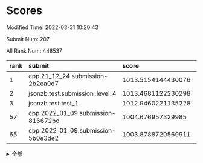 # Scores

Modified Time: 2022-03-31 10:20:43

Submit Num: 207

All Rank Num: 448537

| rank |               submit               |       score        |       sigma        | pk_num |
| :--- | :--------------------------------- | :----------------- | :----------------- | :----- |
| 1    | cpp.21_12_24.submission-2b2ea0d7   | 1013.5154144430076 | 0.7937589859643089 | 8668   |
| 2    | jsonzb.test.submission_level_4     | 1013.4681122230298 | 0.8293854349036583 | 8668   |
| 3    | jsonzb.test.test_1                 | 1012.9460221135228 | 0.8025096856583956 | 8668   |
| 57   | cpp.2022_01_09.submission-816672bd | 1004.676957329985  | 0.71355595401155   | 8666   |
| 65   | cpp.2022_01_09.submission-5b0e3de2 | 1003.8788720569911 | 0.7204763955439244 | 8668   |


<details>
<summary>全部</summary>

| rank |                 submit                 |       score        |       sigma        | pk_num |
| :--- | :------------------------------------- | :----------------- | :----------------- | :----- |
| 1    | cpp.21_12_24.submission-2b2ea0d7       | 1013.5154144430076 | 0.7937589859643089 | 8668   |
| 2    | jsonzb.test.submission_level_4         | 1013.4681122230298 | 0.8293854349036583 | 8668   |
| 3    | jsonzb.test.test_1                     | 1012.9460221135228 | 0.8025096856583956 | 8668   |
| 4    | gobigger.level_3.submission_level_3_21 | 1012.0664073564125 | 0.7848330820796714 | 8663   |
| 5    | gobigger.level_3.submission_level_3_12 | 1011.5534211716864 | 0.7643153395153992 | 8666   |
| 6    | gobigger.level_3.submission_level_3_30 | 1011.4250147698459 | 0.7460475835059651 | 8662   |
| 7    | gobigger.level_3.submission_level_3_39 | 1011.092544048395  | 0.7700868898420471 | 8670   |
| 8    | gobigger.level_3.submission_level_3_0  | 1010.9919522056449 | 0.7528076255053413 | 8669   |
| 9    | gobigger.level_3.submission_level_3_40 | 1010.9163620856261 | 0.7541364487999538 | 8674   |
| 10   | gobigger.level_3.submission_level_3_4  | 1010.8565825912526 | 0.758106666452689  | 8665   |
| 11   | gobigger.level_3.submission_level_3_29 | 1010.8373169579179 | 0.7668950461202458 | 8670   |
| 12   | gobigger.level_3.submission_level_3_26 | 1010.8229898812929 | 0.7740680132186025 | 8671   |
| 13   | gobigger.level_3.submission_level_3_31 | 1010.6990470163782 | 0.7658752577218685 | 8666   |
| 14   | gobigger.level_3.submission_level_3_49 | 1010.5741410328776 | 0.7737076480574518 | 8667   |
| 15   | gobigger.level_3.submission_level_3_9  | 1010.5277849525886 | 0.7801350736266657 | 8668   |
| 16   | gobigger.level_3.submission_level_3_43 | 1010.4999601650447 | 0.7715322194012796 | 8668   |
| 17   | gobigger.level_3.submission_level_3_37 | 1010.3938739399827 | 0.7586375856114944 | 8665   |
| 18   | gobigger.level_3.submission_level_3_15 | 1010.3055076187296 | 0.7697046402026736 | 8668   |
| 19   | gobigger.level_3.submission_level_3_36 | 1010.2546156393396 | 0.7674626583487965 | 8667   |
| 20   | gobigger.level_3.submission_level_3_17 | 1010.1957600956108 | 0.7556120782456999 | 8664   |
| 21   | gobigger.level_3.submission_level_3_47 | 1010.1409558995754 | 0.7683570607575404 | 8673   |
| 22   | gobigger.level_3.submission_level_3_22 | 1010.115560418365  | 0.7633722417880043 | 8671   |
| 23   | gobigger.level_3.submission_level_3_32 | 1010.0797101949314 | 0.7672734845492323 | 8673   |
| 24   | gobigger.level_3.submission_level_3_33 | 1010.064499976749  | 0.7547240328270335 | 8664   |
| 25   | gobigger.level_3.submission_level_3_46 | 1010.0470065625997 | 0.762040922149528  | 8669   |
| 26   | gobigger.level_3.submission_level_3_3  | 1010.0376719941423 | 0.7554314248887066 | 8673   |
| 27   | gobigger.level_3.submission_level_3_19 | 1009.8517549281771 | 0.762989115120809  | 8668   |
| 28   | gobigger.level_3.submission_level_3_41 | 1009.8461153112055 | 0.7496486935379141 | 8663   |
| 29   | gobigger.level_3.submission_level_3_2  | 1009.7600760361933 | 0.7409233183904893 | 8661   |
| 30   | gobigger.level_3.submission_level_3_5  | 1009.7559500094806 | 0.7604433354137864 | 8666   |
| 31   | gobigger.level_3.submission_level_3_20 | 1009.7158309809053 | 0.7420035565388047 | 8671   |
| 32   | gobigger.level_3.submission_level_3_38 | 1009.7100355074709 | 0.7668718945701222 | 8666   |
| 33   | gobigger.level_3.submission_level_3_24 | 1009.6925672037371 | 0.7355832158156369 | 8664   |
| 34   | gobigger.level_3.submission_level_3_11 | 1009.6752554984661 | 0.7683670144689836 | 8666   |
| 35   | gobigger.level_3.submission_level_3_23 | 1009.6192997356364 | 0.7434375984189304 | 8670   |
| 36   | gobigger.level_3.submission_level_3_18 | 1009.533425850649  | 0.742847971402536  | 8670   |
| 37   | gobigger.level_3.submission_level_3_16 | 1009.5121999657388 | 0.7450336086971591 | 8664   |
| 38   | gobigger.level_3.submission_level_3_48 | 1009.4729006310815 | 0.7571025067104273 | 8667   |
| 39   | gobigger.level_3.submission_level_3_1  | 1009.442336755999  | 0.7581675400203011 | 8664   |
| 40   | gobigger.level_3.submission_level_3_25 | 1009.4107417285824 | 0.7513453327614054 | 8667   |
| 41   | gobigger.level_3.submission_level_3_14 | 1009.2885582246344 | 0.7576528140457705 | 8668   |
| 42   | gobigger.level_3.submission_level_3_44 | 1009.2864667674421 | 0.7385826024784985 | 8665   |
| 43   | gobigger.level_3.submission_level_3_10 | 1009.2395977057703 | 0.7539678040729185 | 8661   |
| 44   | gobigger.level_3.submission_level_3_45 | 1009.2053742805091 | 0.7683729937504946 | 8670   |
| 45   | gobigger.level_3.submission_level_3_42 | 1009.1541731468466 | 0.7501864497180089 | 8668   |
| 46   | gobigger.level_3.submission_level_3_27 | 1009.116586832019  | 0.7448420149987216 | 8667   |
| 47   | gobigger.level_3.submission_level_3_6  | 1009.0457655131764 | 0.7479507478911911 | 8668   |
| 48   | gobigger.level_3.submission_level_3_7  | 1008.9919866717175 | 0.7421712670939952 | 8663   |
| 49   | gobigger.level_3.submission_level_3_13 | 1008.9530346738082 | 0.7422670317188069 | 8665   |
| 50   | gobigger.level_3.submission_level_3_8  | 1008.83642219489   | 0.7489702706483312 | 8659   |
| 51   | gobigger.level_3.submission_level_3_35 | 1008.8274602761625 | 0.7457191334906416 | 8671   |
| 52   | gobigger.level_3.submission_level_3_34 | 1008.7040265145401 | 0.7385430967385237 | 8665   |
| 53   | gobigger.level_3.submission_level_3_28 | 1008.7022902893934 | 0.7581212541507389 | 8669   |
| 54   | gobigger.level_1.submission_level_1_0  | 1005.6947352080408 | 0.7096581711316469 | 8669   |
| 55   | gobigger.level_1.submission_level_1_31 | 1005.2788429368387 | 0.7230939276120081 | 8670   |
| 56   | gobigger.level_1.submission_level_1_42 | 1004.7223449584284 | 0.7180346290523891 | 8665   |
| 57   | cpp.2022_01_09.submission-816672bd     | 1004.676957329985  | 0.71355595401155   | 8666   |
| 58   | gobigger.level_1.submission_level_1_39 | 1004.5996672257249 | 0.7228935516699416 | 8666   |
| 59   | gobigger.level_1.submission_level_1_10 | 1004.2831031452082 | 0.7228117699841958 | 8665   |
| 60   | gobigger.level_1.submission_level_1_7  | 1004.2405035849611 | 0.7128650255106713 | 8664   |
| 61   | gobigger.level_1.submission_level_1_48 | 1004.2222883566576 | 0.7047122014013376 | 8666   |
| 62   | gobigger.level_1.submission_level_1_47 | 1004.0967765398025 | 0.7199494357171229 | 8666   |
| 63   | gobigger.level_1.submission_level_1_19 | 1004.0230199889796 | 0.7238489240042819 | 8670   |
| 64   | gobigger.level_1.submission_level_1_35 | 1004.0129124061186 | 0.7088814003892207 | 8670   |
| 65   | cpp.2022_01_09.submission-5b0e3de2     | 1003.8788720569911 | 0.7204763955439244 | 8668   |
| 66   | gobigger.level_1.submission_level_1_33 | 1003.8178615997375 | 0.7146403130437585 | 8664   |
| 67   | gobigger.level_1.submission_level_1_40 | 1003.8019339297613 | 0.712834512480774  | 8668   |
| 68   | gobigger.level_1.submission_level_1_24 | 1003.7938067534088 | 0.7240950151398882 | 8668   |
| 69   | gobigger.level_1.submission_level_1_36 | 1003.766172299625  | 0.7218179412553184 | 8670   |
| 70   | gobigger.level_1.submission_level_1_5  | 1003.6972355582824 | 0.7173441885029718 | 8673   |
| 71   | gobigger.level_1.submission_level_1_26 | 1003.6748732823607 | 0.7185013665782118 | 8672   |
| 72   | gobigger.level_1.submission_level_1_14 | 1003.630422784604  | 0.7143702695779828 | 8668   |
| 73   | gobigger.level_1.submission_level_1_21 | 1003.6294534558255 | 0.7196197108353043 | 8669   |
| 74   | gobigger.level_1.submission_level_1_15 | 1003.624016740807  | 0.7147580070257621 | 8659   |
| 75   | gobigger.level_1.submission_level_1_38 | 1003.5939243304558 | 0.7193983235727808 | 8669   |
| 76   | gobigger.level_1.submission_level_1_20 | 1003.5913542310379 | 0.7118286607061641 | 8669   |
| 77   | gobigger.level_1.submission_level_1_23 | 1003.5631877659389 | 0.7268149031579064 | 8666   |
| 78   | gobigger.level_1.submission_level_1_9  | 1003.5432559853379 | 0.7225854899118036 | 8669   |
| 79   | gobigger.level_1.submission_level_1_32 | 1003.4758984227063 | 0.7156146921183746 | 8663   |
| 80   | gobigger.level_1.submission_level_1_1  | 1003.4697685629792 | 0.7164927784263279 | 8669   |
| 81   | gobigger.level_1.submission_level_1_30 | 1003.4212741932183 | 0.7189938330786646 | 8664   |
| 82   | gobigger.level_1.submission_level_1_12 | 1003.3054930316255 | 0.7080725695321476 | 8666   |
| 83   | gobigger.level_1.submission_level_1_11 | 1003.2940910231422 | 0.7207065032552178 | 8660   |
| 84   | gobigger.level_1.submission_level_1_6  | 1003.2083467638708 | 0.7086582500984172 | 8670   |
| 85   | gobigger.level_1.submission_level_1_4  | 1003.206868924062  | 0.7119671790429267 | 8667   |
| 86   | gobigger.level_1.submission_level_1_27 | 1003.2056275397974 | 0.7191488585421324 | 8666   |
| 87   | gobigger.level_1.submission_level_1_43 | 1003.1842409700675 | 0.7092640192768407 | 8673   |
| 88   | gobigger.level_1.submission_level_1_16 | 1003.1345425837019 | 0.7004153381119087 | 8670   |
| 89   | gobigger.level_1.submission_level_1_44 | 1003.1305265222841 | 0.724501972286674  | 8662   |
| 90   | gobigger.level_1.submission_level_1_3  | 1003.0956959953088 | 0.7048783531642608 | 8667   |
| 91   | gobigger.level_1.submission_level_1_41 | 1003.0441843602393 | 0.7208721547025837 | 8670   |
| 92   | gobigger.level_1.submission_level_1_17 | 1003.0347469743066 | 0.72825101598018   | 8672   |
| 93   | gobigger.level_1.submission_level_1_49 | 1002.9232885245929 | 0.7103877642888834 | 8665   |
| 94   | gobigger.level_1.submission_level_1_18 | 1002.8939857972318 | 0.7045364541631262 | 8669   |
| 95   | gobigger.level_1.submission_level_1_8  | 1002.785794504738  | 0.7105056846763921 | 8666   |
| 96   | gobigger.level_1.submission_level_1_22 | 1002.7455719884787 | 0.7222723803731272 | 8668   |
| 97   | gobigger.level_1.submission_level_1_29 | 1002.7036907379442 | 0.7106809331085843 | 8667   |
| 98   | gobigger.level_1.submission_level_1_46 | 1002.6362884855976 | 0.7195820773264823 | 8669   |
| 99   | gobigger.level_1.submission_level_1_13 | 1002.3830817167442 | 0.7091201296027756 | 8668   |
| 100  | gobigger.level_1.submission_level_1_28 | 1002.3509686916084 | 0.7198344266147169 | 8670   |
| 101  | gobigger.level_1.submission_level_1_25 | 1002.2610134808725 | 0.7053568912017358 | 8671   |
| 102  | gobigger.level_1.submission_level_1_2  | 1002.0576590082517 | 0.7211494536875376 | 8671   |
| 103  | gobigger.level_1.submission_level_1_34 | 1001.7346366608319 | 0.7144186952156136 | 8671   |
| 104  | gobigger.level_1.submission_level_1_37 | 1001.679317610534  | 0.7111489583874862 | 8673   |
| 105  | gobigger.level_1.submission_level_1_45 | 1001.5184162974222 | 0.7052531072767535 | 8673   |
| 106  | gobigger.random.submission_random_12   | 997.430116788296   | 0.7017022119874315 | 8665   |
| 107  | gobigger.random.submission_random_25   | 996.9755061622004  | 0.711050617015784  | 8664   |
| 108  | gobigger.random.submission_random_2    | 996.8784624758446  | 0.7203945897637666 | 8665   |
| 109  | gobigger.random.submission_random_18   | 996.8296574841595  | 0.71113582562637   | 8668   |
| 110  | gobigger.random.submission_random_38   | 996.8185041746859  | 0.7071302212963051 | 8670   |
| 111  | gobigger.random.submission_random_43   | 996.8119601878755  | 0.7158286720222955 | 8664   |
| 112  | gobigger.random.submission_random_3    | 996.7969897699721  | 0.7092098147049913 | 8670   |
| 113  | gobigger.random.submission_random_7    | 996.7703058000732  | 0.7000980332716915 | 8664   |
| 114  | gobigger.random.submission_random_47   | 996.7540351430924  | 0.7132765604903455 | 8671   |
| 115  | gobigger.random.submission_random_1    | 996.7346495843324  | 0.7248870582499312 | 8662   |
| 116  | gobigger.random.submission_random_22   | 996.5843700401498  | 0.7118798160782901 | 8666   |
| 117  | gobigger.random.submission_random_35   | 996.5485082862749  | 0.7046370925503317 | 8668   |
| 118  | gobigger.random.submission_random_34   | 996.5461332845962  | 0.7052417499440339 | 8669   |
| 119  | gobigger.random.submission_random_39   | 996.5446950414062  | 0.7086404302270661 | 8662   |
| 120  | gobigger.random.submission_random_4    | 996.5359153209564  | 0.6950536360582706 | 8669   |
| 121  | gobigger.random.submission_random_41   | 996.5029666934     | 0.7083882879450129 | 8668   |
| 122  | gobigger.random.submission_random_9    | 996.4987689461983  | 0.703258583055105  | 8673   |
| 123  | gobigger.random.submission_random_15   | 996.4079165512462  | 0.6941712210763384 | 8669   |
| 124  | gobigger.random.submission_random_48   | 996.3759537727741  | 0.7082343122829232 | 8667   |
| 125  | gobigger.random.submission_random_13   | 996.3592506023241  | 0.7013268493894581 | 8667   |
| 126  | gobigger.random.submission_random_21   | 996.274094048178   | 0.7055616404861769 | 8665   |
| 127  | gobigger.random.submission_random_30   | 996.1554789915933  | 0.7251924420830175 | 8666   |
| 128  | gobigger.random.submission_random_23   | 996.1395273439189  | 0.7031209517907542 | 8671   |
| 129  | gobigger.random.submission_random_31   | 996.1313055541046  | 0.7268280633985518 | 8669   |
| 130  | gobigger.random.submission_random_28   | 996.1161666087196  | 0.7073781898791437 | 8667   |
| 131  | gobigger.random.submission_random_42   | 996.1102065451857  | 0.7126654086439103 | 8670   |
| 132  | gobigger.random.submission_random_19   | 996.0887549898403  | 0.7180828704113421 | 8670   |
| 133  | gobigger.random.submission_random_27   | 996.0867008416726  | 0.7028448449882814 | 8672   |
| 134  | gobigger.random.submission_random_0    | 996.0672245868876  | 0.6939964273754026 | 8670   |
| 135  | gobigger.random.submission_random_40   | 995.9840008215456  | 0.7212302014967714 | 8662   |
| 136  | gobigger.random.submission_random_29   | 995.9435293076673  | 0.7095837279434135 | 8667   |
| 137  | gobigger.random.submission_random_20   | 995.9212117467728  | 0.7092438357709417 | 8671   |
| 138  | gobigger.random.submission_random_36   | 995.9138504283449  | 0.7193669888971888 | 8665   |
| 139  | gobigger.random.submission_random_6    | 995.8549592026484  | 0.7389688445293551 | 8666   |
| 140  | gobigger.random.submission_random_8    | 995.7524503721693  | 0.7078865392545785 | 8666   |
| 141  | gobigger.random.submission_random_37   | 995.7420036769489  | 0.7200555177302005 | 8667   |
| 142  | gobigger.random.submission_random_32   | 995.6960134087669  | 0.7089451944770017 | 8665   |
| 143  | gobigger.random.submission_random_24   | 995.6682533757805  | 0.7175274127138379 | 8665   |
| 144  | gobigger.random.submission_random_44   | 995.5964591889973  | 0.7087739487694859 | 8664   |
| 145  | gobigger.random.submission_random_5    | 995.3865059024193  | 0.7299981381138005 | 8665   |
| 146  | gobigger.random.submission_random_14   | 995.3608588922243  | 0.7291958640889329 | 8666   |
| 147  | gobigger.random.submission_random_16   | 995.3026005755962  | 0.7105771906069344 | 8672   |
| 148  | gobigger.random.submission_random_45   | 995.2559391065838  | 0.7164852772913479 | 8665   |
| 149  | gobigger.random.submission_random_46   | 995.1711274203789  | 0.7270978369759152 | 8662   |
| 150  | gobigger.random.submission_random_10   | 995.1497816792875  | 0.7178670414483826 | 8670   |
| 151  | gobigger.random.submission_random_49   | 995.0376928161992  | 0.7002049882231705 | 8669   |
| 152  | gobigger.random.submission_random_11   | 994.7680550576064  | 0.712555710371422  | 8667   |
| 153  | gobigger.random.submission_random_26   | 994.6849628068966  | 0.7322514706831749 | 8663   |
| 154  | gobigger.random.submission_random_33   | 994.4196955079642  | 0.7212172387614202 | 8671   |
| 155  | gobigger.random.submission_random_17   | 994.3763158795142  | 0.7223281053982931 | 8665   |
| 156  | gobigger.level_2.submission_level_2_22 | 994.2309717513348  | 0.7372597639915283 | 8667   |
| 157  | gobigger.level_2.submission_level_2_21 | 993.4847772146782  | 0.7429703378602714 | 8666   |
| 158  | gobigger.level_2.submission_level_2_47 | 993.4562151228537  | 0.742167842814555  | 8670   |
| 159  | gobigger.level_2.submission_level_2_11 | 993.3941644819542  | 0.7385491143822988 | 8664   |
| 160  | gobigger.level_2.submission_level_2_28 | 993.3912351983437  | 0.7315644212039942 | 8666   |
| 161  | gobigger.level_2.submission_level_2_4  | 993.3538122355617  | 0.7397535076244033 | 8665   |
| 162  | gobigger.level_2.submission_level_2_18 | 993.2989115785184  | 0.745631246058796  | 8662   |
| 163  | gobigger.level_2.submission_level_2_17 | 993.2565316191987  | 0.7386739289410845 | 8671   |
| 164  | gobigger.level_2.submission_level_2_30 | 993.242285307252   | 0.7382140173587337 | 8671   |
| 165  | gobigger.level_2.submission_level_2_24 | 993.1725062898433  | 0.7373215872016335 | 8670   |
| 166  | gobigger.level_2.submission_level_2_20 | 993.1253125185763  | 0.7370821041506362 | 8669   |
| 167  | gobigger.level_2.submission_level_2_19 | 992.896131835754   | 0.7531290632025238 | 8664   |
| 168  | gobigger.level_2.submission_level_2_49 | 992.7051520825784  | 0.7389438101281319 | 8666   |
| 169  | gobigger.level_2.submission_level_2_14 | 992.6891155969447  | 0.7434784507077377 | 8667   |
| 170  | gobigger.level_2.submission_level_2_33 | 992.6543798389118  | 0.7299364060490514 | 8665   |
| 171  | gobigger.level_2.submission_level_2_42 | 992.6315852379716  | 0.7495451747292139 | 8667   |
| 172  | gobigger.level_2.submission_level_2_44 | 992.611668024875   | 0.732184804677086  | 8666   |
| 173  | gobigger.level_2.submission_level_2_36 | 992.4160889612905  | 0.7597208725999987 | 8670   |
| 174  | gobigger.level_2.submission_level_2_16 | 992.3479284179001  | 0.7456121809821892 | 8663   |
| 175  | gobigger.level_2.submission_level_2_34 | 992.259749452556   | 0.7392405941129759 | 8665   |
| 176  | gobigger.level_2.submission_level_2_1  | 992.1537900024983  | 0.7261568357725688 | 8666   |
| 177  | gobigger.level_2.submission_level_2_6  | 992.1537616728612  | 0.736247662460232  | 8668   |
| 178  | gobigger.level_2.submission_level_2_8  | 992.1529868675736  | 0.7454600163750164 | 8672   |
| 179  | gobigger.level_2.submission_level_2_15 | 992.143254484017   | 0.7387946153983729 | 8666   |
| 180  | gobigger.level_2.submission_level_2_12 | 992.0744888729591  | 0.7481880932526077 | 8667   |
| 181  | gobigger.level_2.submission_level_2_45 | 992.0282189704515  | 0.759143558318593  | 8666   |
| 182  | gobigger.level_2.submission_level_2_31 | 992.0195119532304  | 0.7520384608068865 | 8667   |
| 183  | gobigger.level_2.submission_level_2_5  | 991.981433285966   | 0.7590175186895565 | 8672   |
| 184  | gobigger.level_2.submission_level_2_39 | 991.9216932354398  | 0.7411552178332679 | 8672   |
| 185  | gobigger.level_2.submission_level_2_23 | 991.8780675781159  | 0.7551055787326113 | 8668   |
| 186  | gobigger.level_2.submission_level_2_48 | 991.7276946721603  | 0.745839827608103  | 8669   |
| 187  | gobigger.level_2.submission_level_2_13 | 991.6748622167869  | 0.7388877834555233 | 8666   |
| 188  | gobigger.level_2.submission_level_2_46 | 991.6627034971868  | 0.7242753384699813 | 8672   |
| 189  | gobigger.level_2.submission_level_2_9  | 991.5997372495001  | 0.7518938581215926 | 8671   |
| 190  | gobigger.level_2.submission_level_2_32 | 991.5202458871164  | 0.7512923149257463 | 8667   |
| 191  | gobigger.level_2.submission_level_2_3  | 991.4793982836428  | 0.7275655258888706 | 8670   |
| 192  | gobigger.level_2.submission_level_2_27 | 991.4735700115272  | 0.7638679305665844 | 8669   |
| 193  | gobigger.level_2.submission_level_2_26 | 991.3389895940513  | 0.7547398567835504 | 8670   |
| 194  | gobigger.level_2.submission_level_2_25 | 991.3162053336107  | 0.7655534484304275 | 8664   |
| 195  | gobigger.level_2.submission_level_2_29 | 991.2303605393492  | 0.7750925162435737 | 8668   |
| 196  | gobigger.level_2.submission_level_2_7  | 991.1537832929781  | 0.7514595452690553 | 8673   |
| 197  | gobigger.level_2.submission_level_2_0  | 991.0479359131768  | 0.7427486558745479 | 8669   |
| 198  | gobigger.level_2.submission_level_2_43 | 990.9368821571538  | 0.7687099831595412 | 8662   |
| 199  | gobigger.level_2.submission_level_2_10 | 990.9184482035397  | 0.7614677985421258 | 8664   |
| 200  | gobigger.level_2.submission_level_2_40 | 990.8367930858782  | 0.7489969494408651 | 8670   |
| 201  | gobigger.level_2.submission_level_2_38 | 990.7477759349468  | 0.7703192133482524 | 8667   |
| 202  | gobigger.level_2.submission_level_2_37 | 990.5525073523833  | 0.751344951864414  | 8667   |
| 203  | gobigger.level_2.submission_level_2_41 | 990.3315256573862  | 0.7692481370426157 | 8667   |
| 204  | gobigger.level_2.submission_level_2_2  | 990.2375925462673  | 0.743648230682019  | 8662   |
| 205  | gobigger.level_2.submission_level_2_35 | 990.0893813118862  | 0.7702509768792772 | 8668   |
| 206  | gobigger.none.submission_none_0        | 978.4740820064693  | 1.254073299500932  | 8668   |
| 207  | gobigger.none.submission_none_1        | 975.8901620682367  | 1.4976581115361587 | 8671   |

</details>